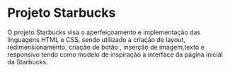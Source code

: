 # Projeto  Starbucks

O projeto Starbucks visa o aperfeiçoamento e implementação das linguagens HTML e CSS, sendo utilizado a criação de layout, redimensionamento, criação de botão , inserção de imagem,texto e responsivo tendo como modelo de inspiração a interface da página inicial da Starbucks. 

